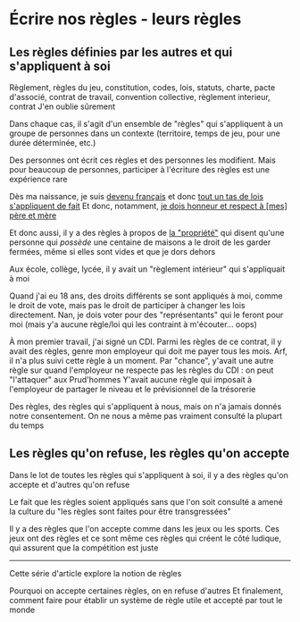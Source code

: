 # Écrire nos règles - leurs règles

## Les règles définies par les autres et qui s'appliquent à soi

Règlement, règles du jeu, constitution, codes, lois, statuts, charte, pacte d'associé, contrat de travail, convention collective, règlement interieur, contrat
J'en oublie sûrement

Dans chaque cas, il s'agit d'un ensemble de "règles" qui s'appliquent à un groupe de personnes dans un contexte (territoire, temps de jeu, pour une durée déterminée, etc.)

Des personnes ont écrit ces règles et des personnes les modifient. Mais pour beaucoup de personnes, participer à l'écriture des règles est une expérience rare

Dès ma naissance, je suis [devenu français](https://www.legifrance.gouv.fr/affichCode.do;jsessionid=DD3F8B886D6B0AA13473CC807E46B3A3.tplgfr34s_1?idSectionTA=LEGISCTA000006120360&cidTexte=LEGITEXT000006071189&dateTexte=19930722) et donc [tout un tas de lois s'appliquent de fait](https://www.legifrance.gouv.fr/affichCodeArticle.do;jsessionid=DD3F8B886D6B0AA13473CC807E46B3A3.tplgfr34s_1?idArticle=LEGIARTI000006419287&cidTexte=LEGITEXT000006070721&dateTexte=20191119)
Et donc, notamment, [je dois honneur et respect à [mes] père et mère](https://www.legifrance.gouv.fr/affichCode.do;jsessionid=DD3F8B886D6B0AA13473CC807E46B3A3.tplgfr34s_1?idSectionTA=LEGISCTA000006136194&cidTexte=LEGITEXT000006070721&dateTexte=20191119)

Et donc aussi, il y a des règles à propos de [la "propriété"](https://www.legifrance.gouv.fr/affichCode.do;jsessionid=DD3F8B886D6B0AA13473CC807E46B3A3.tplgfr34s_1?idSectionTA=LEGISCTA000006117904&cidTexte=LEGITEXT000006070721&dateTexte=20191119) qui disent qu'une personne qui *possède* une centaine de maisons a le droit de les garder fermées, même si elles sont vides et que je dors dehors

Aux école, collège, lycée, il y avait un "règlement intérieur" qui s'appliquait à moi

Quand j'ai eu 18 ans, des droits différents se sont appliqués à moi, comme le droit de vote, mais pas le droit de participer à changer les lois directement. Nan, je dois voter pour des "représentants" qui le feront pour moi (mais y'a aucune règle/loi qui les contraint à m'écouter... oops)

À mon premier travail, j'ai signé un CDI. Parmi les règles de ce contrat, il y avait des règles, genre mon employeur qui doit me payer tous les mois. Arf, il n'a plus suivi cette règle à un moment. Par "chance", y'avait une autre règle sur quand l'employeur ne respecte pas les règles du CDI : on peut "l'attaquer" aux Prud'hommes
Y'avait aucune règle qui imposait à l'employeur de partager le niveau et le prévisionnel de la trésorerie

Des règles, des règles qui s'appliquent à nous, mais on n'a jamais donnés notre consentement. On ne nous a même pas vraiment consulté la plupart du temps


## Les règles qu'on refuse, les règles qu'on accepte

Dans le lot de toutes les règles qui s'appliquent à soi, il y a des règles qu'on accepte et d'autres qu'on refuse

Le fait que les règles soient appliqués sans que l'on soit consulté a amené la culture du "les règles sont faites pour être transgressées"

Il y a des règles que l'on accepte comme dans les jeux ou les sports. Ces jeux ont des règles et ce sont même ces règles qui créent le côté ludique, qui assurent que la compétition est juste

---

Cette série d'article explore la notion de règles

Pourquoi on accepte certaines règles,
on en refuse d'autres
Et finalement, comment faire pour établir un système de règle utile et accepté par tout le monde
